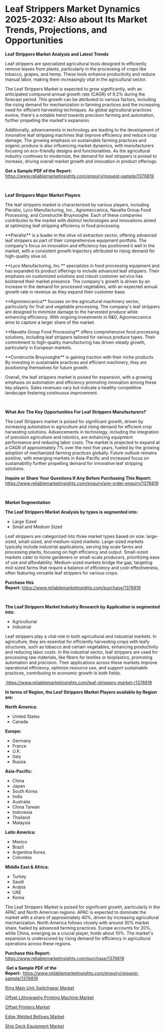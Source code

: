 <p><h1>Leaf Strippers Market Dynamics 2025-2032: Also about Its Market Trends, Projections, and Opportunities</h1></p><p><strong>Leaf Strippers Market Analysis and Latest Trends</strong></p>
<p><p>Leaf strippers are specialized agricultural tools designed to efficiently remove leaves from plants, particularly in the processing of crops like tobacco, grapes, and hemp. These tools enhance productivity and reduce manual labor, making them increasingly vital in the agricultural sector. </p><p>The Leaf Strippers Market is expected to grow significantly, with an anticipated compound annual growth rate (CAGR) of 9.2% during the forecast period. This growth can be attributed to various factors, including the rising demand for mechanization in farming practices and the increasing need for efficient harvesting techniques. As global agricultural practices evolve, there's a notable trend towards precision farming and automation, further propelling the market's expansion.</p><p>Additionally, advancements in technology are leading to the development of innovative leaf stripping machines that improve efficiency and reduce crop damage. The growing emphasis on sustainable farming practices and organic produce is also influencing market dynamics, with manufacturers focusing on eco-friendly designs and functionalities. As the agricultural industry continues to modernize, the demand for leaf strippers is poised to increase, driving overall market growth and innovation in product offerings.</p></p>
<p><strong>Get a Sample PDF of the Report:&nbsp;</strong> <a href="https://www.reliablemarketinsights.com/enquiry/request-sample/1376819?utm_campaign=3571&utm_medium=2&utm_source=Github&utm_content=ia&utm_term=28032025&utm_id=leaf-strippers">https://www.reliablemarketinsights.com/enquiry/request-sample/1376819</a></p>
<p>&nbsp;</p>
<p><strong>Leaf Strippers Major Market Players</strong></p>
<p><p>The leaf strippers market is characterized by various players, including Pieralisi, Lyco Manufacturing, Inc., Agromeccanica, Navatta Group Food Processing, and Constructie Bruynooghe. Each of these companies contributes to the market with distinct technologies and innovations aimed at optimizing leaf stripping efficiency in food processing.</p><p>**Pieralisi** is a leader in the olive oil extraction sector, offering advanced leaf strippers as part of their comprehensive equipment portfolio. The company's focus on innovation and efficiency has positioned it well in the market, with a consistent growth trajectory attributed to rising demand for high-quality olive oil. </p><p>**Lyco Manufacturing, Inc.** specializes in food processing equipment and has expanded its product offerings to include advanced leaf strippers. Their emphasis on customized solutions and robust customer service has bolstered their market presence. The company's growth is driven by an increase in the demand for processed vegetables, with an expected annual growth rate in revenue as they expand their customer base.</p><p>**Agromeccanica** focuses on the agricultural machinery sector, particularly for fruit and vegetable processing. The company's leaf strippers are designed to minimize damage to the harvested produce while enhancing efficiency. With ongoing investments in R&D, Agromeccanica aims to capture a larger share of the market. </p><p>**Navatta Group Food Processing** offers comprehensive food processing solutions, including leaf strippers tailored for various produce types. Their commitment to high-quality manufacturing has driven steady growth, particularly in European markets.</p><p>**Constructie Bruynooghe** is gaining traction with their niche products. By investing in sustainable practices and efficient machinery, they are positioning themselves for future growth.</p><p>Overall, the leaf strippers market is poised for expansion, with a growing emphasis on automation and efficiency promoting innovation among these key players. Sales revenues vary but indicate a healthy competitive landscape fostering continuous improvement.</p></p>
<p>&nbsp;</p>
<p><strong>What Are The Key Opportunities For Leaf Strippers Manufacturers?</strong></p>
<p><p>The Leaf Strippers market is poised for significant growth, driven by increasing automation in agriculture and rising demand for efficient crop harvesting solutions. Advancements in technology, including the integration of precision agriculture and robotics, are enhancing equipment performance and reducing labor costs. The market is projected to expand at a CAGR of approximately 7% over the next five years, fueled by the growing adoption of mechanized farming practices globally. Future outlook remains positive, with emerging markets in Asia-Pacific and increased focus on sustainability further propelling demand for innovative leaf stripping solutions.</p></p>
<p><strong>Inquire or Share Your Questions If Any Before Purchasing This Report:</strong> <a href="https://www.reliablemarketinsights.com/enquiry/pre-order-enquiry/1376819?utm_campaign=3571&utm_medium=2&utm_source=Github&utm_content=ia&utm_term=28032025&utm_id=leaf-strippers">https://www.reliablemarketinsights.com/enquiry/pre-order-enquiry/1376819</a></p>
<p>&nbsp;</p>
<p><strong>Market Segmentation</strong></p>
<p><strong>The Leaf Strippers Market Analysis by types is segmented into:</strong></p>
<p><ul><li>Large Sized</li><li>Small and Medium Sized</li></ul></p>
<p><p>Leaf strippers are categorized into three market types based on size: large-sized, small-sized, and medium-sized markets. Large-sized markets typically include industrial applications, serving big scale farms and processing plants, focusing on high efficiency and output. Small-sized markets cater to home gardeners or small-scale producers, prioritizing ease of use and affordability. Medium-sized markets bridge the gap, targeting mid-sized farms that require a balance of efficiency and cost-effectiveness, often featuring versatile leaf strippers for various crops.</p></p>
<p><strong>Purchase this Report:&nbsp;</strong><a href="https://www.reliablemarketinsights.com/purchase/1376819?utm_campaign=3571&utm_medium=2&utm_source=Github&utm_content=ia&utm_term=28032025&utm_id=leaf-strippers">https://www.reliablemarketinsights.com/purchase/1376819</a></p>
<p>&nbsp;</p>
<p><strong>The Leaf Strippers Market Industry Research by Application is segmented into:</strong></p>
<p><ul><li>Agriculturial</li><li>Industrial</li></ul></p>
<p><p>Leaf strippers play a vital role in both agricultural and industrial markets. In agriculture, they are essential for efficiently harvesting crops with leafy structures, such as tobacco and certain vegetables, enhancing productivity and reducing labor costs. In the industrial sector, leaf strippers are used for processing raw materials, like fibers for textiles or bioplastics, promoting automation and precision. Their applications across these markets improve operational efficiency, optimize resource use, and support sustainable practices, contributing to economic growth in both fields.</p></p>
<p><a href="https://www.reliablemarketinsights.com/leaf-strippers-market-r1376819?utm_campaign=3571&utm_medium=2&utm_source=Github&utm_content=ia&utm_term=28032025&utm_id=leaf-strippers">&nbsp;https://www.reliablemarketinsights.com/leaf-strippers-market-r1376819</a></p>
<p><strong>In terms of Region, the Leaf Strippers Market Players available by Region are:</strong></p>
<p>
    <p> <strong> North America: </strong>
        <ul>
            <li>United States</li>
            <li>Canada</li>
        </ul>
        </p> 
    <p> <strong> Europe: </strong>
        <ul>
            <li>Germany</li>
            <li>France</li>
            <li>U.K.</li>
            <li>Italy</li>
            <li>Russia</li>
        </ul>
        </p> 
    <p> <strong> Asia-Pacific: </strong>
        <ul>
            <li>China</li>
            <li>Japan</li>
            <li>South Korea</li>
            <li>India</li>
            <li>Australia</li>
            <li>China Taiwan</li>
            <li>Indonesia</li>
            <li>Thailand</li>
            <li>Malaysia</li>
        </ul>
        </p> 
    <p> <strong> Latin America: </strong>
        <ul>
            <li>Mexico</li>
            <li>Brazil</li>
            <li>Argentina Korea</li>
            <li>Colombia</li>
        </ul>
        </p> 
    <p> <strong> Middle East & Africa: </strong>
        <ul>
            <li>Turkey</li>
            <li>Saudi</li>
            <li>Arabia</li>
            <li>UAE</li>
            <li>Korea</li>
        </ul>
    </p>
    </p>
<p><p>The Leaf Strippers Market is poised for significant growth, particularly in the APAC and North American regions. APAC is expected to dominate the market with a share of approximately 40%, driven by increasing agricultural mechanization. North America follows closely with around 30% market share, fueled by advanced farming practices. Europe accounts for 20%, while China, emerging as a crucial player, holds about 10%. The market's expansion is underscored by rising demand for efficiency in agricultural operations across these regions.</p></p>
<p><strong>Purchase this Report: </strong><a href="https://www.reliablemarketinsights.com/purchase/1376819?utm_campaign=3571&utm_medium=2&utm_source=Github&utm_content=ia&utm_term=28032025&utm_id=leaf-strippers">https://www.reliablemarketinsights.com/purchase/1376819</a></p>
<p>&nbsp;<strong>Get a Sample PDF of the Report:&nbsp;&nbsp;</strong><a href="https://www.reliablemarketinsights.com/enquiry/request-sample/1376819?utm_campaign=3571&utm_medium=2&utm_source=Github&utm_content=ia&utm_term=28032025&utm_id=leaf-strippers">https://www.reliablemarketinsights.com/enquiry/request-sample/1376819</a></p>
<p><strong></strong></p>
<p><p><a href="https://www.linkedin.com/pulse/ring-main-unit-switchgear-market-size-trends-opportunities-dtd2f?utm_campaign=3571&utm_medium=2&utm_source=Github&utm_content=ia&utm_term=28032025&utm_id=leaf-strippers">Ring Main Unit Switchgear Market</a></p><p><a href="https://www.linkedin.com/pulse/factors-driving-growth-offset-lithography-printing-machine-8hvee?utm_campaign=3571&utm_medium=2&utm_source=Github&utm_content=ia&utm_term=28032025&utm_id=leaf-strippers">Offset Lithography Printing Machine Market</a></p><p><a href="https://www.linkedin.com/pulse/complete-analysis-offset-printers-markets-size-share-r5toe?utm_campaign=3571&utm_medium=2&utm_source=Github&utm_content=ia&utm_term=28032025&utm_id=leaf-strippers">Offset Printers Market</a></p><p><a href="https://www.linkedin.com/pulse/edge-welded-bellows-market-growth-study-examines-trajectory-q0nte?utm_campaign=3571&utm_medium=2&utm_source=Github&utm_content=ia&utm_term=28032025&utm_id=leaf-strippers">Edge Welded Bellows Market</a></p><p><a href="https://www.linkedin.com/pulse/ship-deck-equipment-market-forecast-2025-2032-trends-insights-6qyjf?utm_campaign=3571&utm_medium=2&utm_source=Github&utm_content=ia&utm_term=28032025&utm_id=leaf-strippers">Ship Deck Equipment Market</a></p></p>